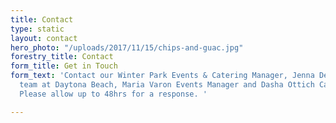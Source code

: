 ```yaml
---
title: Contact
type: static
layout: contact
hero_photo: "/uploads/2017/11/15/chips-and-guac.jpg"
forestry_title: Contact
form_title: Get in Touch
form_text: 'Contact our Winter Park Events & Catering Manager, Jenna Dever or our
  team at Daytona Beach, Maria Varon Events Manager and Dasha Ottich Catering Manager.
  Please allow up to 48hrs for a response. '

---
```


